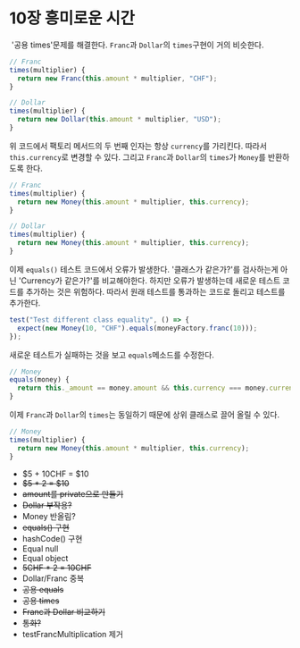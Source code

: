 # 10장 흥미로운 시간

&nbsp;'공용 times'문제를 해결한다. `Franc`과 `Dollar`의 `times`구현이 거의 비슷한다.

```javascript
// Franc
times(multiplier) {
  return new Franc(this.amount * multiplier, "CHF");
}
```

```javascript
// Dollar
times(multiplier) {
  return new Dollar(this.amount * multiplier, "USD");
}
```

위 코드에서 팩토리 메서드의 두 번째 인자는 항상 `currency`를 가리킨다. 따라서 `this.currency`로 변경할 수 있다. 그리고 `Franc`과 `Dollar`의 `times`가 `Money`를 반환하도록 한다.

```javascript
// Franc
times(multiplier) {
  return new Money(this.amount * multiplier, this.currency);
}
```

```javascript
// Dollar
times(multiplier) {
  return new Money(this.amount * multiplier, this.currency);
}
```

이제 `equals()` 테스트 코드에서 오류가 발생한다. '클래스가 같은가?'를 검사하는게 아닌 'Currency가 같은가?'를 비교해야한다. 하지만 오류가 발생하는데 새로운 테스트 코드를 추가하는 것은 위험하다. 따라서 원래 테스트를 통과하는 코드로 돌리고 테스트를 추가한다.

```javascript
test("Test different class equality", () => {
  expect(new Money(10, "CHF").equals(moneyFactory.franc(10)));
});
```

새로운 테스트가 실패하는 것을 보고 `equals`메소드를 수정한다.

```javascript
// Money
equals(money) {
  return this._amount == money.amount && this.currency === money.currency;
}
```

이제 `Franc`과 `Dollar`의 `times`는 동일하기 때문에 상위 클래스로 끌어 올릴 수 있다.

```javascript
// Money
times(multiplier) {
  return new Money(this.amount * multiplier, this.currency);
}
```

- $5 + 10CHF = $10
- ~~$5 \* 2 = $10~~
- ~~amount를 private으로 만들기~~
- ~~Dollar 부작용?~~
- Money 반올림?
- ~~equals() 구현~~
- hashCode() 구현
- Equal null
- Equal object
- ~~5CHF \* 2 = 10CHF~~
- Dollar/Franc 중복
- ~~공용 equals~~
- ~~공용 times~~
- ~~Franc과 Dollar 비교하기~~
- ~~통화?~~
- testFrancMultiplication 제거
